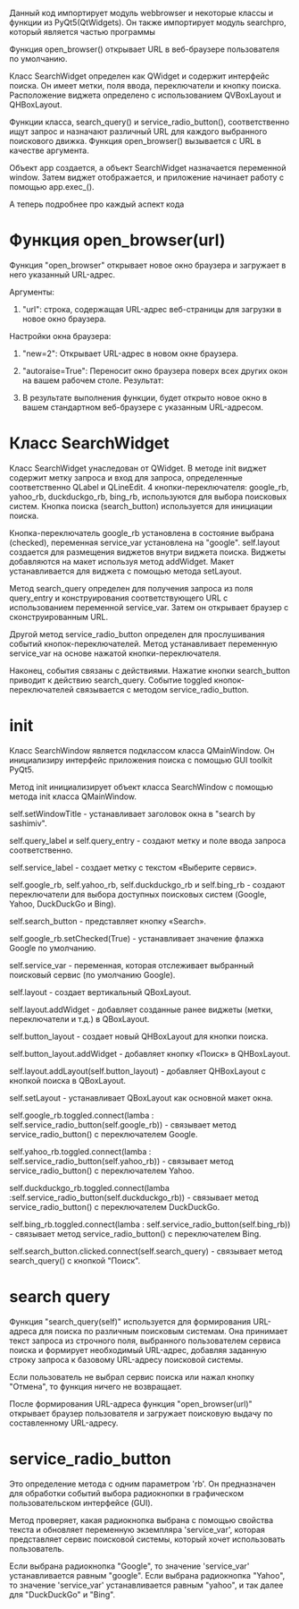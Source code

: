 Данный код импортирует модуль webbrowser и некоторые классы и функции из PyQt5(QtWidgets). Он также импортирует модуль searchpro, который является частью программы

Функция open_browser() открывает URL в веб-браузере пользователя по умолчанию.

Класс SearchWidget определен как QWidget и содержит интерфейс поиска. Он имеет метки, поля ввода, переключатели и кнопку поиска. Расположение виджета определено с использованием QVBoxLayout и QHBoxLayout.

Функции класса, search_query() и service_radio_button(), соответственно ищут запрос и назначают различный URL для каждого выбранного поискового движка. Функция open_browser() вызывается с URL в качестве аргумента.

Объект app создается, а объект SearchWidget назначается переменной window. Затем виджет отображается, и приложение начинает работу с помощью app.exec_().

А теперь подробнее про каждый аспект кода

# Функция open_browser(url)
Функция "open_browser" открывает новое окно браузера и загружает в него указанный URL-адрес.

Аргументы:

1. "url": строка, содержащая URL-адрес веб-страницы для загрузки в новое окно браузера.

Настройки окна браузера:

1. "new=2": Открывает URL-адрес в новом окне браузера.
2. "autoraise=True": Переносит окно браузера поверх всех других окон на вашем рабочем столе.
Результат:

3. В результате выполнения функции, будет открыто новое окно в вашем стандартном веб-браузере с указанным URL-адресом.

# Класс SearchWidget

Класс SearchWidget унаследован от QWidget. В методе init виджет содержит метку запроса и вход для запроса, определенные соответственно QLabel и QLineEdit. 4 кнопки-переключателя: google_rb, yahoo_rb, duckduckgo_rb, bing_rb, используются для выбора поисковых систем. Кнопка поиска (search_button) используется для инициации поиска.

Кнопка-переключатель google_rb установлена в состояние выбрана (checked), переменная service_var установлена на "google". self.layout создается для размещения виджетов внутри виджета поиска. Виджеты добавляются на макет используя метод addWidget. Макет устанавливается для виджета с помощью метода setLayout.

Метод search_query определен для получения запроса из поля query_entry и конструирования соответствующего URL с использованием переменной service_var. Затем он открывает браузер с сконструированным URL.

Другой метод service_radio_button определен для прослушивания событий кнопок-переключателей. Метод устанавливает переменную service_var на основе нажатой кнопки-переключателя.

Наконец, события связаны с действиями. Нажатие кнопки search_button приводит к действию search_query. Событие toggled кнопок-переключателей связывается с методом service_radio_button.

#  init

Класс SearchWindow является подклассом класса QMainWindow. Он инициализиру интерфейс приложения поиска с помощью GUI toolkit PyQt5.

Метод init инициализирует объект класса SearchWindow с помощью метода init класса QMainWindow.

self.setWindowTitle - устанавливает заголовок окна в "search by sashimiv".

self.query_label и self.query_entry - создают метку и поле ввода запроса соответственно.

self.service_label - создает метку с текстом «Выберите сервис».

self.google_rb, self.yahoo_rb, self.duckduckgo_rb и self.bing_rb - создают переключатели для выбора доступных поисковых систем (Google, Yahoo, DuckDuckGo и Bing).

self.search_button - представляет кнопку «Search».

self.google_rb.setChecked(True) - устанавливает значение флажка Google по умолчанию.

self.service_var - переменная, которая отслеживает выбранный поисковый сервис (по умолчанию Google).

self.layout - создает вертикальный QBoxLayout.

self.layout.addWidget - добавляет созданные ранее виджеты (метки, переключатели и т.д.) в QBoxLayout.

self.button_layout - создает новый QHBoxLayout для кнопки поиска.

self.button_layout.addWidget - добавляет кнопку «Поиск» в QHBoxLayout.

self.layout.addLayout(self.button_layout) - добавляет QHBoxLayout с кнопкой поиска в QBoxLayout.

self.setLayout - устанавливает QBoxLayout как основной макет окна.

self.google_rb.toggled.connect(lamba : self.service_radio_button(self.google_rb)) - связывает метод service_radio_button() с переключателем Google.

self.yahoo_rb.toggled.connect(lamba : self.service_radio_button(self.yahoo_rb)) - связывает метод service_radio_button() с переключателем Yahoo.

self.duckduckgo_rb.toggled.connect(lamba :self.service_radio_button(self.duckduckgo_rb)) - связывает метод service_radio_button() с переключателем DuckDuckGo.

self.bing_rb.toggled.connect(lamba : self.service_radio_button(self.bing_rb)) - связывает метод service_radio_button() с переключателем Bing.

self.search_button.clicked.connect(self.search_query) - связывает метод search_query() с кнопкой "Поиск".

# search query

Функция "search_query(self)" используется для формирования URL-адреса для поиска по различным поисковым системам. Она принимает текст запроса из строчного поля, выбранного пользователем сервиса поиска и формирует необходимый URL-адрес, добавляя заданную строку запроса к базовому URL-адресу поисковой системы.

Если пользователь не выбрал сервис поиска или нажал кнопку "Отмена", то функция ничего не возвращает.

После формирования URL-адреса функция "open_browser(url)" открывает браузер пользователя и загружает поисковую выдачу по составленному URL-адресу.

# service_radio_button

Это определение метода с одним параметром 'rb'. Он предназначен для обработки событий выбора радиокнопки в графическом пользовательском интерфейсе (GUI).

Метод проверяет, какая радиокнопка выбрана с помощью свойства текста и обновляет переменную экземпляра 'service_var', которая представляет сервис поисковой системы, который хочет использовать пользователь.

Если выбрана радиокнопка "Google", то значение 'service_var' устанавливается равным "google". Если выбрана радиокнопка "Yahoo", то значение 'service_var' устанавливается равным "yahoo", и так далее для "DuckDuckGo" и "Bing".


